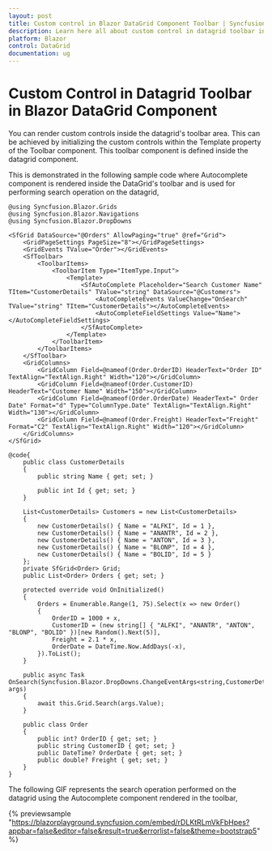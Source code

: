 ```yaml
---
layout: post
title: Custom control in Blazor DataGrid Component Toolbar | Syncfusion
description: Learn here all about custom control in datagrid toolbar in Syncfusion Blazor DataGrid component and more.
platform: Blazor
control: DataGrid
documentation: ug
---
```


# Custom Control in Datagrid Toolbar in Blazor DataGrid Component

You can render custom controls inside the datagrid's toolbar area. This can be achieved by initializing the custom controls within the Template property of the Toolbar component. This toolbar component is defined inside the datagrid component.

This is demonstrated in the following sample code where Autocomplete component is rendered inside the DataGrid's toolbar and is used for performing search operation on the datagrid,

```cshtml
@using Syncfusion.Blazor.Grids
@using Syncfusion.Blazor.Navigations
@using Syncfusion.Blazor.DropDowns

<SfGrid DataSource="@Orders" AllowPaging="true" @ref="Grid">
    <GridPageSettings PageSize="8"></GridPageSettings>
    <GridEvents TValue="Order"></GridEvents>
    <SfToolbar>
        <ToolbarItems>
            <ToolbarItem Type="ItemType.Input">
                <Template>
                    <SfAutoComplete Placeholder="Search Customer Name" TItem="CustomerDetails" TValue="string" DataSource="@Customers">
                        <AutoCompleteEvents ValueChange="OnSearch" TValue="string" TItem="CustomerDetails"></AutoCompleteEvents>
                        <AutoCompleteFieldSettings Value="Name"></AutoCompleteFieldSettings>
                    </SfAutoComplete>
                </Template>
            </ToolbarItem>
        </ToolbarItems>
    </SfToolbar>
    <GridColumns>
        <GridColumn Field=@nameof(Order.OrderID) HeaderText="Order ID" TextAlign="TextAlign.Right" Width="120"></GridColumn>
        <GridColumn Field=@nameof(Order.CustomerID) HeaderText="Customer Name" Width="150"></GridColumn>
        <GridColumn Field=@nameof(Order.OrderDate) HeaderText=" Order Date" Format="d" Type="ColumnType.Date" TextAlign="TextAlign.Right" Width="130"></GridColumn>
        <GridColumn Field=@nameof(Order.Freight) HeaderText="Freight" Format="C2" TextAlign="TextAlign.Right" Width="120"></GridColumn>
    </GridColumns>
</SfGrid>

@code{
    public class CustomerDetails
    {
        public string Name { get; set; }

        public int Id { get; set; }
    }

    List<CustomerDetails> Customers = new List<CustomerDetails>
    {
        new CustomerDetails() { Name = "ALFKI", Id = 1 },
        new CustomerDetails() { Name = "ANANTR", Id = 2 },
        new CustomerDetails() { Name = "ANTON", Id = 3 },
        new CustomerDetails() { Name = "BLONP", Id = 4 },
        new CustomerDetails() { Name = "BOLID", Id = 5 }
    };
    private SfGrid<Order> Grid;
    public List<Order> Orders { get; set; }

    protected override void OnInitialized()
    {
        Orders = Enumerable.Range(1, 75).Select(x => new Order()
        {
            OrderID = 1000 + x,
            CustomerID = (new string[] { "ALFKI", "ANANTR", "ANTON", "BLONP", "BOLID" })[new Random().Next(5)],
            Freight = 2.1 * x,
            OrderDate = DateTime.Now.AddDays(-x),
        }).ToList();
    }

    public async Task  OnSearch(Syncfusion.Blazor.DropDowns.ChangeEventArgs<string,CustomerDetails> args)
    {
        await this.Grid.Search(args.Value);
    }

    public class Order
    {
        public int? OrderID { get; set; }
        public string CustomerID { get; set; }
        public DateTime? OrderDate { get; set; }
        public double? Freight { get; set; }
    }
}
```

The following GIF represents the search operation performed on the datagrid using the Autocomplete component rendered in the toolbar,

{% previewsample "https://blazorplayground.syncfusion.com/embed/rDLKtRLmVkFbHpes?appbar=false&editor=false&result=true&errorlist=false&theme=bootstrap5" %}